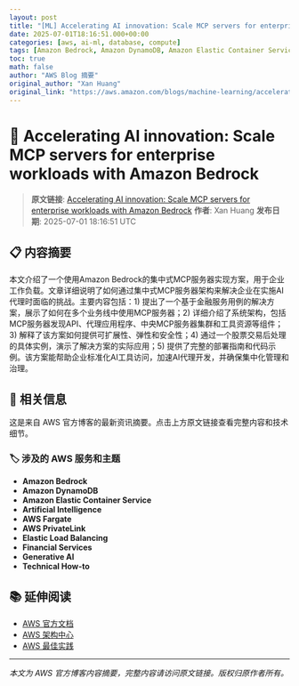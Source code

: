 ```yaml
---
layout: post
title: "[ML] Accelerating AI innovation: Scale MCP servers for enterprise workloads with Amazon Bedrock"
date: 2025-07-01T18:16:51.000+00:00
categories: [aws, ai-ml, database, compute]
tags: [Amazon Bedrock, Amazon DynamoDB, Amazon Elastic Container Service, Artificial Intelligence, AWS Fargate, AWS PrivateLink, Elastic Load Balancing, Financial Services, Generative AI, Technical How-to]
toc: true
math: false
author: "AWS Blog 摘要"
original_author: "Xan Huang"
original_link: "https://aws.amazon.com/blogs/machine-learning/accelerating-ai-innovation-scale-mcp-servers-for-enterprise-workloads-with-amazon-bedrock/"
---
```


# 🤖 Accelerating AI innovation: Scale MCP servers for enterprise workloads with Amazon Bedrock

> **原文链接**: [Accelerating AI innovation: Scale MCP servers for enterprise workloads with Amazon Bedrock](https://aws.amazon.com/blogs/machine-learning/accelerating-ai-innovation-scale-mcp-servers-for-enterprise-workloads-with-amazon-bedrock/)
> **作者**: Xan Huang
> **发布日期**: 2025-07-01 18:16:51 UTC

## 📋 内容摘要

本文介绍了一个使用Amazon Bedrock的集中式MCP服务器实现方案，用于企业工作负载。文章详细说明了如何通过集中式MCP服务器架构来解决企业在实施AI代理时面临的挑战。主要内容包括：1) 提出了一个基于金融服务用例的解决方案，展示了如何在多个业务线中使用MCP服务器；2) 详细介绍了系统架构，包括MCP服务器发现API、代理应用程序、中央MCP服务器集群和工具资源等组件；3) 解释了该方案如何提供可扩展性、弹性和安全性；4) 通过一个股票交易后处理的具体实例，演示了解决方案的实际应用；5) 提供了完整的部署指南和代码示例。该方案能帮助企业标准化AI工具访问，加速AI代理开发，并确保集中化管理和治理。

## 🔗 相关信息

这是来自 AWS 官方博客的最新资讯摘要。点击上方原文链接查看完整内容和技术细节。

### 🏷️ 涉及的 AWS 服务和主题

- **Amazon Bedrock**
- **Amazon DynamoDB**
- **Amazon Elastic Container Service**
- **Artificial Intelligence**
- **AWS Fargate**
- **AWS PrivateLink**
- **Elastic Load Balancing**
- **Financial Services**
- **Generative AI**
- **Technical How-to**

## 📚 延伸阅读

- [AWS 官方文档](https://docs.aws.amazon.com/)
- [AWS 架构中心](https://aws.amazon.com/architecture/)
- [AWS 最佳实践](https://aws.amazon.com/architecture/well-architected/)

---

*本文为 AWS 官方博客内容摘要，完整内容请访问原文链接。版权归原作者所有。*